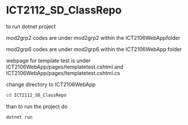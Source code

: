 # ICT2112_SD_ClassRepo

to run dotnet project

mod2grp2 codes are under mod2grp2 within the ICT2106WebAppfolder

mod2grp6 codes are under mod2grp6 within the ICT2106WebApp folder

webpage for template test is under ICT2106WebApp/pages/templatetest.cshtml and ICT2106WebApp/pages/templatetest.cshtml.cs

change directory to ICT2106WebApp
```bash
cd ICT2112_SD_ClassRepo
```

than to run the project do
```bash
dotnet run
```
